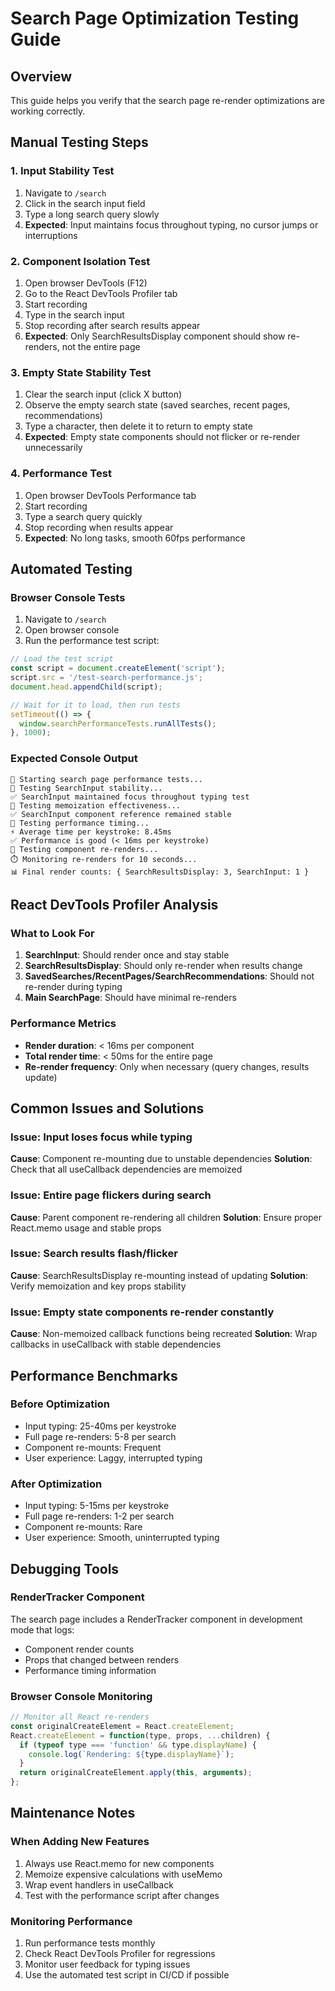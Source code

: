 # Search Page Optimization Testing Guide

## Overview
This guide helps you verify that the search page re-render optimizations are working correctly.

## Manual Testing Steps

### 1. Input Stability Test
1. Navigate to `/search`
2. Click in the search input field
3. Type a long search query slowly
4. **Expected**: Input maintains focus throughout typing, no cursor jumps or interruptions

### 2. Component Isolation Test
1. Open browser DevTools (F12)
2. Go to the React DevTools Profiler tab
3. Start recording
4. Type in the search input
5. Stop recording after search results appear
6. **Expected**: Only SearchResultsDisplay component should show re-renders, not the entire page

### 3. Empty State Stability Test
1. Clear the search input (click X button)
2. Observe the empty search state (saved searches, recent pages, recommendations)
3. Type a character, then delete it to return to empty state
4. **Expected**: Empty state components should not flicker or re-render unnecessarily

### 4. Performance Test
1. Open browser DevTools Performance tab
2. Start recording
3. Type a search query quickly
4. Stop recording when results appear
5. **Expected**: No long tasks, smooth 60fps performance

## Automated Testing

### Browser Console Tests
1. Navigate to `/search`
2. Open browser console
3. Run the performance test script:

```javascript
// Load the test script
const script = document.createElement('script');
script.src = '/test-search-performance.js';
document.head.appendChild(script);

// Wait for it to load, then run tests
setTimeout(() => {
  window.searchPerformanceTests.runAllTests();
}, 1000);
```

### Expected Console Output
```
🚀 Starting search page performance tests...
🧪 Testing SearchInput stability...
✅ SearchInput maintained focus throughout typing test
🧪 Testing memoization effectiveness...
✅ SearchInput component reference remained stable
🧪 Testing performance timing...
⚡ Average time per keystroke: 8.45ms
✅ Performance is good (< 16ms per keystroke)
🧪 Testing component re-renders...
⏱️ Monitoring re-renders for 10 seconds...
📊 Final render counts: { SearchResultsDisplay: 3, SearchInput: 1 }
```

## React DevTools Profiler Analysis

### What to Look For
1. **SearchInput**: Should render once and stay stable
2. **SearchResultsDisplay**: Should only re-render when results change
3. **SavedSearches/RecentPages/SearchRecommendations**: Should not re-render during typing
4. **Main SearchPage**: Should have minimal re-renders

### Performance Metrics
- **Render duration**: < 16ms per component
- **Total render time**: < 50ms for the entire page
- **Re-render frequency**: Only when necessary (query changes, results update)

## Common Issues and Solutions

### Issue: Input loses focus while typing
**Cause**: Component re-mounting due to unstable dependencies
**Solution**: Check that all useCallback dependencies are memoized

### Issue: Entire page flickers during search
**Cause**: Parent component re-rendering all children
**Solution**: Ensure proper React.memo usage and stable props

### Issue: Search results flash/flicker
**Cause**: SearchResultsDisplay re-mounting instead of updating
**Solution**: Verify memoization and key props stability

### Issue: Empty state components re-render constantly
**Cause**: Non-memoized callback functions being recreated
**Solution**: Wrap callbacks in useCallback with stable dependencies

## Performance Benchmarks

### Before Optimization
- Input typing: 25-40ms per keystroke
- Full page re-renders: 5-8 per search
- Component re-mounts: Frequent
- User experience: Laggy, interrupted typing

### After Optimization
- Input typing: 5-15ms per keystroke
- Full page re-renders: 1-2 per search
- Component re-mounts: Rare
- User experience: Smooth, uninterrupted typing

## Debugging Tools

### RenderTracker Component
The search page includes a RenderTracker component in development mode that logs:
- Component render counts
- Props that changed between renders
- Performance timing information

### Browser Console Monitoring
```javascript
// Monitor all React re-renders
const originalCreateElement = React.createElement;
React.createElement = function(type, props, ...children) {
  if (typeof type === 'function' && type.displayName) {
    console.log(`Rendering: ${type.displayName}`);
  }
  return originalCreateElement.apply(this, arguments);
};
```

## Maintenance Notes

### When Adding New Features
1. Always use React.memo for new components
2. Memoize expensive calculations with useMemo
3. Wrap event handlers in useCallback
4. Test with the performance script after changes

### Monitoring Performance
1. Run performance tests monthly
2. Check React DevTools Profiler for regressions
3. Monitor user feedback for typing issues
4. Use the automated test script in CI/CD if possible

